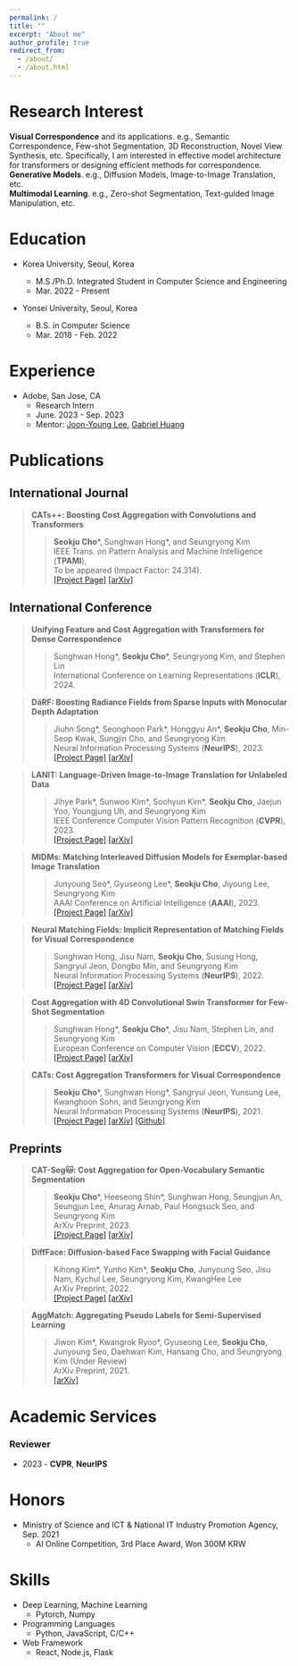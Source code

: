 ```yaml
---
permalink: /
title: ""
excerpt: "About me"
author_profile: true
redirect_from: 
  - /about/
  - /about.html
---
```

Research Interest
======
**Visual Correspondence** and its applications. e.g., Semantic Correspondence, Few-shot Segmentation, 3D Reconstruction, Novel View Synthesis, etc. Specifically, I am interested in effective model architecture for transformers or designing efficient methods for correspondence. <br>
**Generative Models**. e.g., Diffusion Models, Image-to-Image Translation, etc. <br>
**Multimodal Learning**. e.g., Zero-shot Segmentation, Text-guided Image Manipulation, etc. <br>

Education
======

* Korea University, Seoul, Korea
  * M.S./Ph.D. Integrated Student in Computer Science and Engineering
  * Mar. 2022 - Present

* Yonsei University, Seoul, Korea
  * B.S. in Computer Science
  * Mar. 2018 - Feb. 2022

Experience
======
* Adobe, San Jose, CA
  * Research Intern
  * June. 2023 - Sep. 2023
  * Mentor: <a href="https://joonyoung-cv.github.io">Joon-Young Lee</a>, <a href="https://gabriel-huang.github.io">Gabriel Huang</a>

Publications
======

## International Journal

> <i style='font-style: normal;'>**CATs++: Boosting Cost Aggregation with Convolutions and Transformers**<br></i>
>> <i style='font-style: normal;'>**Seokju Cho**\*, Sunghwan Hong*, and Seungryong Kim<br></i>
>> <i style='font-style: normal;'>IEEE Trans. on Pattern Analysis and Machine Intelligence (**TPAMI**), <br> To be appeared (Impact Factor: 24.314).<br></i>
>> <i style='font-style: normal;'><a href="https://ku-cvlab.github.io/CATs-PlusPlus-Project-Page/">[Project Page]</a> <a href="https://arxiv.org/abs/2202.06817">[arXiv]</a>

## International Conference

> <i style='font-style: normal;'>**Unifying Feature and Cost Aggregation with Transformers for Dense Correspondence**<br></i>
>> <i style='font-style: normal;'>Sunghwan Hong*, **Seokju Cho**\*, Seungryong Kim, and Stephen Lin<br></i>
>> <i style='font-style: normal;'>International Conference on Learning Representations (**ICLR**), 2024.<br></i>
<!-- >> <i style='font-style: normal;'><a href="https://ku-cvlab.github.io/DaRF/">[Project Page]</a> <a href="https://arxiv.org/abs/2305.19201">[arXiv]</a>  -->

> <i style='font-style: normal;'>**DäRF: Boosting Radiance Fields from Sparse Inputs with Monocular Depth Adaptation**<br></i>
>> <i style='font-style: normal;'>Jiuhn Song\*, Seonghoon Park\*, Honggyu An\*, **Seokju Cho**, Min-Seop Kwak, Sungjin Cho, and Seungryong Kim<br></i>
>> <i style='font-style: normal;'>Neural Information Processing Systems (**NeurIPS**), 2023.<br></i>
>> <i style='font-style: normal;'><a href="https://ku-cvlab.github.io/DaRF/">[Project Page]</a> <a href="https://arxiv.org/abs/2305.19201">[arXiv]</a> 

> <i style='font-style: normal;'>**LANIT: Language-Driven Image-to-Image Translation for Unlabeled Data**<br></i>
>> <i style='font-style: normal;'>Jihye Park\*, Sunwoo Kim\*, Soohyun Kim\*, **Seokju Cho**, Jaejun Yoo, Youngjung Uh, and Seungryong Kim<br></i>
>> <i style='font-style: normal;'>IEEE Conference Computer Vision Pattern Recognition (**CVPR**), 2023.<br></i>
>> <i style='font-style: normal;'><a href="https://ku-cvlab.github.io/LANIT/">[Project Page]</a> <a href="https://arxiv.org/abs/2208.14889">[arXiv]</a> 

> <i style='font-style: normal;'>**MIDMs: Matching Interleaved Diffusion Models for Exemplar-based Image Translation**<br></i>
>> <i style='font-style: normal;'>Junyoung Seo\*, Gyuseong Lee\*, **Seokju Cho**, Jiyoung Lee, Seungryong Kim<br></i>
>> <i style='font-style: normal;'>AAAI Conference on Artificial Intelligence (**AAAI**), 2023.<br></i>
>> <i style='font-style: normal;'><a href="https://ku-cvlab.github.io/MIDMs/">[Project Page]</a> <a href="https://arxiv.org/abs/2209.11047">[arXiv]</a> 

> <i style='font-style: normal;'>**Neural Matching Fields: Implicit Representation of Matching Fields for Visual Correspondence**<br></i>
>> <i style='font-style: normal;'>Sunghwan Hong, Jisu Nam, **Seokju Cho**, Susung Hong,  Sangryul Jeon, Dongbo Min, and Seungryong Kim<br></i>
>> <i style='font-style: normal;'>Neural Information Processing Systems (**NeurIPS**), 2022.<br></i>
>> <i style='font-style: normal;'><a href="https://ku-cvlab.github.io/NeMF/">[Project Page]</a> <a href="https://arxiv.org/abs/2210.02689">[arXiv]</a> 

> <i style='font-style: normal;'>**Cost Aggregation with 4D Convolutional Swin Transformer for Few-Shot Segmentation**<br></i>
>> <i style='font-style: normal;'>Sunghwan Hong*, **Seokju Cho**\*, Jisu Nam, Stephen Lin, and Seungryong Kim<br></i>
>> <i style='font-style: normal;'>European Conference on Computer Vision (**ECCV**), 2022.<br></i>
>> <i style='font-style: normal;'><a href="https://seokju-cho.github.io/VAT/">[Project Page]</a> <a href="https://arxiv.org/abs/2207.10866">[arXiv]</a> 
<!-- <a href="https://github.com/Seokju-Cho/Volumetric-Aggregation-Transformer">[Github]</a> -->

> <i style='font-style: normal;'>**CATs: Cost Aggregation Transformers for Visual Correspondence**</i>
>> <i style='font-style: normal;'>**Seokju Cho**\*, Sunghwan Hong*, Sangryul Jeon, Yunsung Lee, Kwanghoon Sohn, and Seungryong Kim<br></i>
>> <i style='font-style: normal;'>Neural Information Processing Systems (**NeurIPS**), 2021.<br></i>
>> <i style='font-style: normal;'><a href="https://sunghwanhong.github.io/CATs/">[Project Page]</a> <a href="https://arxiv.org/abs/2106.02520">[arXiv]</a> <a href="https://github.com/SunghwanHong/Cost-Aggregation-transformers">[Github]</a>
</i>


## Preprints

> <i style='font-style: normal;'>**CAT-Seg🐱: Cost Aggregation for Open-Vocabulary Semantic Segmentation**<br></i>
>> <i style='font-style: normal;'>**Seokju Cho**\*, Heeseong Shin\*, Sunghwan Hong, Seungjun An, Seungjun Lee, Anurag Arnab, Paul Hongsuck Seo, and Seungryong Kim<br></i>
>> <i style='font-style: normal;'>ArXiv Preprint, 2023.<br></i>
>> <i style='font-style: normal;'><a href="https://ku-cvlab.github.io/CAT-Seg/">[Project Page]</a> <a href="https://arxiv.org/abs/2303.11797">[arXiv]</a> 

> <i style='font-style: normal;'>**DiffFace: Diffusion-based Face Swapping with Facial Guidance**<br></i>
>> <i style='font-style: normal;'>Kihong Kim\*, Yunho Kim\*, **Seokju Cho**, Junyoung Seo, Jisu Nam, Kychul Lee, Seungryong Kim, KwangHee Lee<br></i>
>> <i style='font-style: normal;'>ArXiv Preprint, 2022.<br></i>
>> <i style='font-style: normal;'><a href="https://hxngiee.github.io/DiffFace/">[Project Page]</a> <a href="https://arxiv.org/abs/2212.13344">[arXiv]</a> 

> <i style='font-style: normal;'>**AggMatch: Aggregating Pseudo Labels for Semi-Supervised Learning**<br></i>
>> <i style='font-style: normal;'>Jiwon Kim\*, Kwangrok Ryoo\*, Gyuseong Lee, **Seokju Cho**, Junyoung Seo, Daehwan Kim, Hansang Cho, and Seungryong Kim (Under Review)<br></i>
>> <i style='font-style: normal;'>ArXiv Preprint, 2021.<br></i>
>> <i style='font-style: normal;'><a href="https://arxiv.org/abs/2201.10444">[arXiv]</a>

Academic Services
======
### Reviewer
* 2023 - **CVPR**, **NeurIPS**

Honors
======
* Ministry of Science and ICT & National IT Industry Promotion Agency, Sep. 2021
  * AI Online Competition, 3rd Place Award, Won 300M KRW

Skills
======
* Deep Learning, Machine Learning
  * Pytorch, Numpy
* Programming Languages
  * Python, JavaScript, C/C++
* Web Framework
  * React, Node.js, Flask
